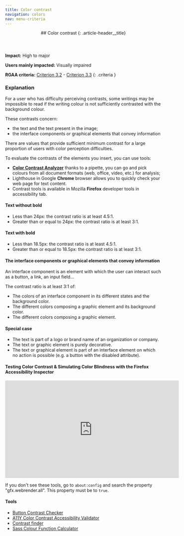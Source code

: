 ```yaml
---
title: Color contrast
navigation: colors
nav: menu-criteria
---
```


<header>
## Color contrast
{: .article-header__title}
</header>

**Impact:** High to major

**Users mainly impacted:** Visually impaired

**RGAA criteria:** [Criterion 3.2](https://www.numerique.gouv.fr/publications/rgaa-accessibilite/methode/criteres/#crit-3-2) - [Criterion 3.3](https://www.numerique.gouv.fr/publications/rgaa-accessibilite/methode/criteres/#crit-3-3)
{: .criteria }

### Explanation

For a user who has difficulty perceiving contrasts, some writings may be impossible to read if the writing colour is not sufficiently contrasted with the background colour.

These contrasts concern:

* the text and the text present in the image;
* the interface components or graphical elements that convey information

There are values that provide sufficient minimum contrast for a large proportion of users with color perception difficulties.

To evaluate the contrasts of the elements you insert, you can use tools:

* [**Color Contrast Analyzer**](https://developer.paciellogroup.com/resources/contrastanalyser/) thanks to a pipette, you can go and pick colours from all document formats (web, office, video, etc.) for analysis;
* Lighthouse in Google **Chrome** browser allows you to quickly check your web page for text content.
* Contrast tools is available in Mozilla **Firefox** developer tools in accessibility tab.

#### Text without bold

* Less than 24px: the contrast ratio is at least 4.5:1.
* Greater than or equal to 24px: the contrast ratio is at least 3:1.

#### Text with bold

* Less than 18.5px: the contrast ratio is at least 4.5:1.
* Greater than or equal to 18.5px: the contrast ratio is at least 3:1.

#### The interface components or graphical elements that convey information

An interface component is an element with which the user can interact such as a button, a link, an input field...

The contrast ratio is at least 3:1 of:

* The colors of an interface component in its different states and the background color.
* The different colors composing a graphic element and its background color.
* The different colors composing a graphic element.

#### Special case
* The text is part of a logo or brand name of an organization or company.
* The text or graphic element is purely decorative.
* The text or graphical element is part of an interface element on which no action is possible (e.g. a button with the disabled attribute).

#### Testing Color Contrast & Simulating Color Blindness with the Firefox Accessibility Inspector

<div class="video"><iframe title="Testing Color Contrast & Simulating Color Blindness with the Firefox Accessibility Inspector" width="560" height="315" src="https://www.youtube.com/embed/eBefjaWud-M" frameborder="0" allow="accelerometer; encrypted-media; gyroscope; picture-in-picture" allowfullscreen></iframe></div>

If you don't see these tools, go to `about:config` and search the property "gfx.webrender.all". This property must be to `true`.

#### Tools

* [Button Contrast Checker](https://www.aditus.io/button-contrast-checker/)
* [A11Y Color Contrast Accessibility Validator](https://color.a11y.com/Contrast/)
* [Contrast finder](https://app.contrast-finder.org/)
* [Sass Colour Function Calculator](https://razorltd.github.io/sasscolourfunctioncalculator/)
